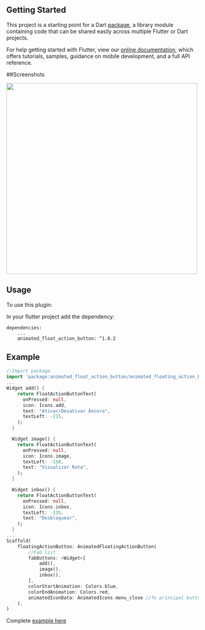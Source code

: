## Getting Started

This project is a starting point for a Dart
[package](https://flutter.io/developing-packages/),
a library module containing code that can be shared easily across
multiple Flutter or Dart projects.

For help getting started with Flutter, view our 
[online documentation](https://flutter.io/docs), which offers tutorials, 
samples, guidance on mobile development, and a full API reference.

##Screenshots

<img src="https://raw.githubusercontent.com/macielcr7/animated_float_action_button/master/screen.gif" height="500em" />

## Usage

To use this plugin:

In your flutter project add the dependency:

```yalm
dependencies:
    ...
    animated_float_action_button: ^1.0.2
```

## Example

```dart
//Import package
import 'package:animated_float_action_button/animated_floating_action_button.dart';
...
Widget add() {
    return FloatActionButtonText(
      onPressed: null,
      icon: Icons.add,
      text: "Ativar/Desativar Âncora",
      textLeft: -215,
    );
  }

  Widget image() {
    return FloatActionButtonText(
      onPressed: null,
      icon: Icons.image,
      textLeft: -150,
      text: "Visualizar Rota",
    );
  }

  Widget inbox() {
    return FloatActionButtonText(
      onPressed: null,
      icon: Icons.inbox,
      textLeft: -135,
      text: "Desbloquear",
    );
  }
...
Scaffold(
    floatingActionButton: AnimatedFloatingActionButton(
        //Fab list
        fabButtons: <Widget>[
            add(), 
            image(),
            inbox(),
        ],
        colorStartAnimation: Colors.blue,
        colorEndAnimation: Colors.red,
        animatedIconData: AnimatedIcons.menu_close //To principal button
    ),
)
```
Complete [example here](https://github.com/macielcr7/animated_float_action_button/tree/master/example)